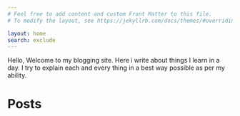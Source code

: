 ```yaml
---
# Feel free to add content and custom Front Matter to this file.
# To modify the layout, see https://jekyllrb.com/docs/themes/#overriding-theme-defaults

layout: home
search: exclude
---
```


Hello, Welcome to my blogging site. Here i write about things I learn in a day. I try to explain each and every thing in a best way possible as per my ability.

# Posts
